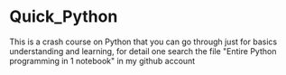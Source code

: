 # Quick_Python
This is a crash course on Python that you can go through just for basics understanding and learning, for detail one search the file "Entire Python programming in 1 notebook" in my github account
